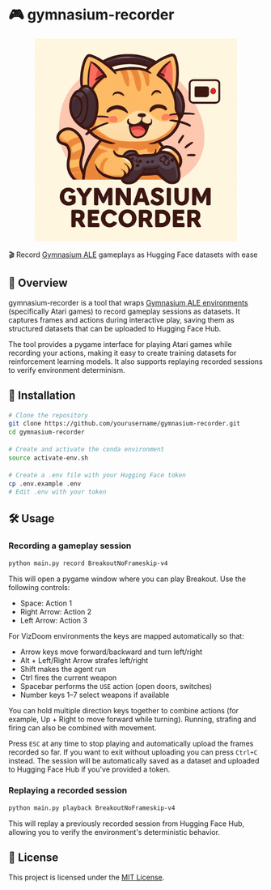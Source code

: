 # 🎮 gymnasium-recorder

<p align="center">
  <img src="logo.jpg" alt="Logo" width="400"/>
</p>


🎬 Record [Gymnasium ALE](https://ale.farama.org/environments/) gameplays as Hugging Face datasets with ease

## 📖 Overview

gymnasium-recorder is a tool that wraps [Gymnasium ALE environments](https://ale.farama.org/environments/) (specifically Atari games) to record gameplay sessions as datasets. It captures frames and actions during interactive play, saving them as structured datasets that can be uploaded to Hugging Face Hub.

The tool provides a pygame interface for playing Atari games while recording your actions, making it easy to create training datasets for reinforcement learning models. It also supports replaying recorded sessions to verify environment determinism.

## 🚀 Installation

```bash
# Clone the repository
git clone https://github.com/yourusername/gymnasium-recorder.git
cd gymnasium-recorder

# Create and activate the conda environment
source activate-env.sh

# Create a .env file with your Hugging Face token
cp .env.example .env
# Edit .env with your token
```

## 🛠️ Usage

### Recording a gameplay session

```bash
python main.py record BreakoutNoFrameskip-v4
```

This will open a pygame window where you can play Breakout. Use the following controls:
- Space: Action 1
- Right Arrow: Action 2
- Left Arrow: Action 3

For VizDoom environments the keys are mapped automatically so that:
- Arrow keys move forward/backward and turn left/right
- Alt + Left/Right Arrow strafes left/right
- Shift makes the agent run
- Ctrl fires the current weapon
- Spacebar performs the `USE` action (open doors, switches)
- Number keys 1–7 select weapons if available

You can hold multiple direction keys together to combine actions (for example,
Up + Right to move forward while turning). Running, strafing and firing can also
be combined with movement.

Press `ESC` at any time to stop playing and automatically upload the frames recorded so far. If you want to exit without uploading you can press `Ctrl+C` instead. The session will be automatically saved as a dataset and uploaded to Hugging Face Hub if you've provided a token.

### Replaying a recorded session

```bash
python main.py playback BreakoutNoFrameskip-v4
```

This will replay a previously recorded session from Hugging Face Hub, allowing you to verify the environment's deterministic behavior.

## 📄 License

This project is licensed under the [MIT License](LICENSE).